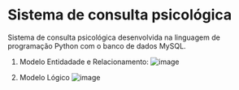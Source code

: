 # Sistema de consulta psicológica

Sistema de consulta psicológica desenvolvida na linguagem de programação Python com o banco de dados MySQL.

1. Modelo Entidadade e Relacionamento:
![image](https://github.com/nicolas2602/consulta_psicologica/assets/69517285/1f3f203f-4503-4af5-9fbf-a180d41638c2)


2. Modelo Lógico
![image](https://github.com/nicolas2602/consulta_psicologica/assets/69517285/b2b518ea-a331-4679-b8bc-767bddfcabf7)

